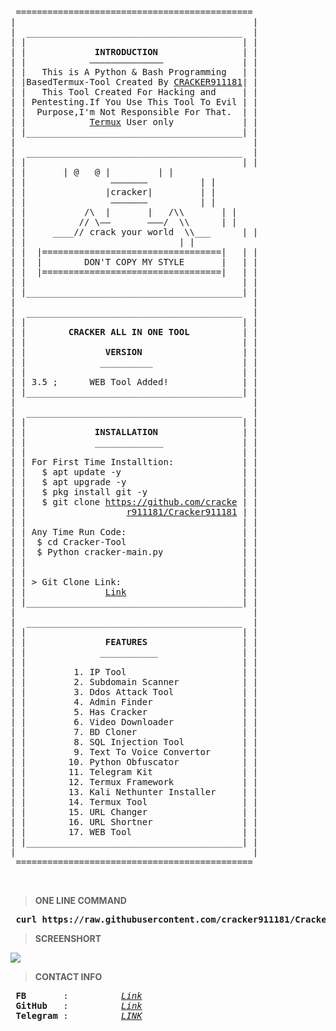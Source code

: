 <pre>
 =============================================
|                                             |
|  _________________________________________  |
| |                                         | |
| |             <b>INTRODUCTION</b>                | |
| |            ——————————————               | |
| |   This is A Python & Bash Programming   | |    
| |BasedTermux-Tool Created By <a href="https://www.facebook.com/cracker911181">CRACKER911181</a>| |
| |   This Tool Created For Hacking and     | |
| | Pentesting.If You Use This Tool To Evil | |
| |  Purpose,I'm Not Responsible For That.  | |
| |            <a href="https://play.google.com/store/apps/details?id=com.termux">Termux</a> User only             | |
| |_________________________________________| |
|                                             |
|  _________________________________________  |
| |                                         | |
| |		  | @   @ |		    | |
| |                ———————		    | |
| |               |cracker|		    | |	  
| |                ———————		    | |
| |           /\  |       |   /\\	    | |
| |          // \——       ———/  \\	    | |  
| |     ____// crack your world  \\___ 	    | |
| |			                    | |
| |  |==================================|   | |
| |  |        DON'T COPY MY STYLE       |   | |
| |  |==================================|   | |
| |                                         | |
| |_________________________________________| |
|                                             |
|  _________________________________________  |
| |                                         | |
| |        <b>CRACKER ALL IN ONE TOOL</b>          | |
| |                                         | |
| |               <b>VERSION</b>                   | |
| |              __________                 | |
| |                                         | |
| | 3.5 ;      WEB Tool Added!              | |
| |_________________________________________| |
|                                             |
|  _________________________________________  | 
| |                                         | |
<!--| |        CRACKER ALL IN ONE TOOL         | |-->| |             <b>INSTALLATION</b>                | |
| |             _____________               | |
| |                                         | |
| | For First Time Installtion:             | |
| |   $ apt update -y                       | |
| |   $ apt upgrade -y                      | |
| |   $ pkg install git -y                  | |
| |   $ git clone <a href="https://github.com/cracker911181/Cracker-Tool">https://github.com/cracke</a> | |
| |                   <a href="https://github.com/cracker911181/Cracker-Tool">r911181/Cracker911181</a> | |
| |                                         | |
| | Any Time Run Code:                      | |
| |  $ cd Cracker-Tool                      | |
| |  $ Python cracker-main.py               | |
| |                                         | |
| |                                         | |
| | > Git Clone Link:                       | |
| |               <a href="https://github.com/cracker911181/Cracker-Tool">Link</a>                      | |
| |_________________________________________| |
|                                             |
|  _________________________________________  |
| |                                         | |
| |               <b>FEATURES</b>                  | |
| |              ___________                | |
| |                                         | |
| |         1. IP Tool                      | |
| |         2. Subdomain Scanner            | |
| |         3. Ddos Attack Tool             | |
| |         4. Admin Finder                 | |
| |         5. Has Cracker                  | |
| |         6. Video Downloader             | |
| |         7. BD Cloner                    | |
| |         8. SQL Injection Tool           | |
| |         9. Text To Voice Convertor      | |
| |        10. Python Obfuscator            | |
| |        11. Telegram Kit                 | |
| |        12. Termux Framework             | |
| |        13. Kali Nethunter Installer     | |
| |        14. Termux Tool                  | |
| |        15. URL Changer                  | |
| |        16. URL Shortner                 | |
| |        17. WEB Tool                     | |
| |_________________________________________| |
|                                             |
 =============================================
</pre>


<br>

<b>

> ONE LINE COMMAND

<pre> curl https://raw.githubusercontent.com/cracker911181/Cracker-Tool/main/crcu.py | python ; cd Cracker-Tool ; python cracker-main.py</pre> 

  
> SCREENSHORT


</b>
<img src="https://github.com/cracker911181/Cracker-Tool/blob/cd8a61b51f84274205867db000f844b3738f1776/.fucked/20211010_022038.jpg" />

<br>

<b>
  

> CONTACT INFO  

</b>
<pre>
<b> FB</b>       :          <a href="https://www.facebook.com/cracker911181"><i>Link</i></a>
<b> GitHub</b>   :          <a href="https://github.com/cracker911181"><i>Link</i></a>
<b> Telegram</b> :          <a href="https://t.me/cracker911181"><i>LINK</i></a> 
</pre>
